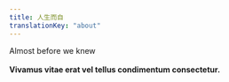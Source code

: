 ```yaml
---
title: 人生而自
translationKey: "about"
---
```


Almost before we knew
<br><br>
**Vivamus vitae erat vel tellus condimentum consectetur.**